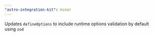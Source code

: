 ```yaml
---
"astro-integration-kit": minor
---
```


Updates `defineOptions` to include runtime options validation by default using `zod`

